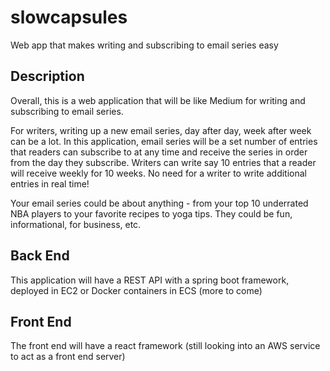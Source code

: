 # slowcapsules
Web app that makes writing and subscribing to email series easy

## Description
Overall, this is a web application that will be like Medium for writing and subscribing to email series.

For writers, writing up a new email series, day after day, week after week can be a lot. In this application, email series will be a set number of entries that readers can subscribe to at any time and receive the series in order from the day they subscribe. Writers can write say 10 entries that a reader will receive weekly for 10 weeks. No need for a writer to write additional entries in real time!

Your email series could be about anything - from your top 10 underrated NBA players to your favorite recipes to yoga tips. They could be fun, informational, for business, etc.

## Back End
This application will have a REST API with a spring boot framework, deployed in EC2 or Docker containers in ECS (more to come)

## Front End
The front end will have a react framework (still looking into an AWS service to act as a front end server)
